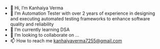 - 👋 Hi, I’m Kanhaiya Verma
- 👀 I’m Automation Tester with over 2 years of experience in designing and executing automated testing frameworks to enhance software quality and reliability
- 🌱 I’m currently learning DSA
- 💞️ I’m looking to collaborate on ...
- 📫 How to reach me kanhaiyaverma7255@gmail.com


<!---
KanhaDev/KanhaDev is a ✨ special ✨ repository because its `README.md` (this file) appears on your GitHub profile.
You can click the Preview link to take a look at your changes.
--->
